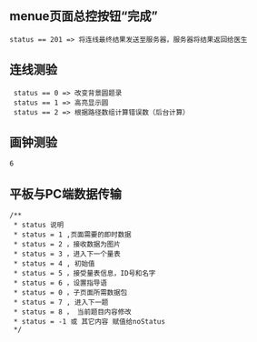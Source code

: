 ## menue页面总控按钮“完成”
	status == 201 => 将连线最终结果发送至服务器，服务器将结果返回给医生  

## 连线测验
	 status == 0 => 改变背景圆题录
	 status == 1 => 高亮显示圆
	 status == 2 => 根据路径数组计算错误数（后台计算）
	 
## 画钟测验
	6
	
## 平板与PC端数据传输
	/**
	 * status 说明
	 * status = 1 ,页面需要的即时数据
	 * status = 2 ，接收数据为图片
	 * status = 3 ，进入下一个量表
	 * status = 4 , 初始值
	 * status = 5 ，接受量表信息，ID号和名字
	 * status = 6 ，设置指导语
	 * status = 0 ，子页面所需数据包
	 * status = 7 , 进入下一题
	 * status = 8 ， 当前题目内容修改
	 * status = -1 或 其它内容 赋值给noStatus 
	 */